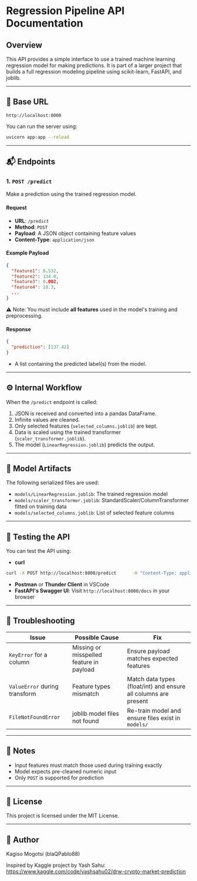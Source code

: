 
# Regression Pipeline API Documentation

## Overview
This API provides a simple interface to use a trained machine learning regression model for making predictions. It is part of a larger project that builds a full regression modeling pipeline using scikit-learn, FastAPI, and joblib.

---

## 🔧 Base URL
```
http://localhost:8000
```

You can run the server using:
```bash
uvicorn app:app --reload
```

---

## 📬 Endpoints

### 1. **`POST /predict`**
Make a prediction using the trained regression model.

#### Request
- **URL**: `/predict`
- **Method**: `POST`
- **Payload**: A JSON object containing feature values
- **Content-Type**: `application/json`

#### Example Payload
```json
{
  "feature1": 0.532,
  "feature2": 134.0,
  "feature3": 0.002,
  "feature4": 18.3,
  ...
}
```
⚠️ Note: You must include **all features** used in the model's training and preprocessing.

#### Response
```json
{
  "prediction": [137.42]
}
```
- A list containing the predicted label(s) from the model.

---

## ⚙️ Internal Workflow
When the `/predict` endpoint is called:

1. JSON is received and converted into a pandas DataFrame.
2. Infinite values are cleaned.
3. Only selected features (`selected_columns.joblib`) are kept.
4. Data is scaled using the trained transformer (`scaler_transformer.joblib`).
5. The model (`LinearRegression.joblib`) predicts the output.

---

## 💾 Model Artifacts
The following serialized files are used:

- `models/LinearRegression.joblib`: The trained regression model
- `models/scaler_transformer.joblib`: StandardScaler/ColumnTransformer fitted on training data
- `models/selected_columns.joblib`: List of selected feature columns

---

## 🧪 Testing the API
You can test the API using:
- **curl**
```bash
curl -X POST http://localhost:8000/predict      -H "Content-Type: application/json"      -d '{"feature1": 0.5, "feature2": 134.0, ... }'
```
- **Postman** or **Thunder Client** in VSCode
- **FastAPI's Swagger UI**:
  Visit `http://localhost:8000/docs` in your browser

---

## 🐞 Troubleshooting
| Issue | Possible Cause | Fix |
|-------|----------------|-----|
| `KeyError` for a column | Missing or misspelled feature in payload | Ensure payload matches expected features |
| `ValueError` during transform | Feature types mismatch | Match data types (float/int) and ensure all columns are present |
| `FileNotFoundError` | joblib model files not found | Re-train model and ensure files exist in `models/` |

---

## 📌 Notes
- Input features must match those used during training exactly
- Model expects pre-cleaned numeric input
- Only `POST` is supported for prediction

---

## 📃 License
This project is licensed under the MIT License.

---

## 🙋 Author
Kagiso Mogotsi (blaQPablo88)

Inspired by Kaggle project by Yash Sahu: https://www.kaggle.com/code/yashsahu02/drw-crypto-market-prediction
